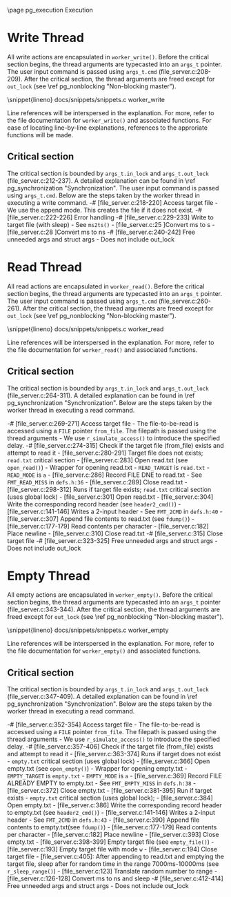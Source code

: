 \page pg_execution Execution

# Write Thread
All write actions are encapsulated in `worker_write()`. Before the critical section begins, the thread arguments are typecasted into an `args_t` pointer. The user input command is passed using `args_t.cmd` (file_server.c:208-209). After the critical section, the thread arguments are freed except for `out_lock` (see \ref pg_nonblocking "Non-blocking master").

\snippet{lineno} docs/snippets/snippets.c worker_write

Line references will be interspersed in the explanation. For more, refer to the file documentation for `worker_write()` and associated functions. For ease of locating line-by-line explanations, references to the approriate functions will be made.

## Critical section
The critical section is bounded by `args_t.in_lock` and `args_t.out_lock` (file_server.c:212-237). A detailed explanation can be found in \ref pg_synchronization "Synchronization". The user input command is passed using `args_t.cmd`. Below are the steps taken by the worker thread in executing a write command.
-# [file_server.c:218-220] Access target file
    - We use the append mode. This creates the file if it does not exist.
-# [file_server.c:222-226] Error handling
-# [file_server.c:229-233] Write to target file (with sleep)
    - See `ms2ts()`
        - [file_server.c:25 ]Convert ms to s
        - [file_server.c:28 ]Convert ms to ns
-# [file_server.c:240-242] Free unneeded args and struct args
    - Does not include out_lock

# Read Thread
All read actions are encapsulated in `worker_read()`. Before the critical section begins, the thread arguments are typecasted into an `args_t` pointer. The user input command is passed using `args_t.cmd` (file_server.c:260-261). After the critical section, the thread arguments are freed except for `out_lock` (see \ref pg_nonblocking "Non-blocking master").

\snippet{lineno} docs/snippets/snippets.c worker_read

Line references will be interspersed in the explanation. For more, refer to the file documentation for `worker_read()` and associated functions.

## Critical section
The critical section is bounded by `args_t.in_lock` and `args_t.out_lock` (file_server.c:264-311). A detailed explanation can be found in \ref pg_synchronization "Synchronization". Below are the steps taken by the worker thread in executing a read command.

-# [file_server.c:269-271] Access target file
    - The file-to-be-read is accessed using a `FILE` pointer `from_file`. The filepath is passed using the thread arguments
    - We use `r_simulate_access()` to introduce the specified delay.
-# [file_server.c:274-315] Check if the target file (from_file) exists and attempt to read it
    - [file_server.c:280-291] Target file does not exists; `read.txt` critical section
        - [file_server.c:283] Open read.txt (see `open_read()`)
            - Wrapper for opening read.txt
            - `READ_TARGET` is `read.txt`
            - `READ_MODE` is `a`
        - [file_server.c:286] Record FILE DNE to read.txt
            - See `FMT_READ_MISS` in `defs.h:36`
        - [file_server.c:289] Close read.txt
    - [file_server.c:298-312]  Runs if target file exists; `read.txt` critical section (uses global lock)
        - [file_server.c:301] Open read.txt
        - [file_server.c:304] Write the corresponding record header (see `header2_cmd()`)
            - [file_server.c:141-146] Writes a 2-input header
            - See `FMT_2CMD` in `defs.h:40`
        - [file_server.c:307] Append file contents to read.txt (see `fdump()`)
            - [file_server.c:177-179] Read contents per character
            - [file_server.c:182] Place newline
        - [file_server.c:310] Close read.txt
-# [file_server.c:315] Close target file
-# [file_server.c:323-325] Free unneeded args and struct args
    - Does not include out_lock

# Empty Thread
All empty actions are encapsulated in `worker_empty()`. Before the critical section begins, the thread arguments are typecasted into an `args_t` pointer (file_server.c:343-344). After the critical section, the thread arguments are freed except for `out_lock` (see \ref pg_nonblocking "Non-blocking master").

\snippet{lineno} docs/snippets/snippets.c worker_empty

Line references will be interspersed in the explanation. For more, refer to the file documentation for `worker_empty()` and associated functions.

## Critical section
The critical section is bounded by `args_t.in_lock` and `args_t.out_lock` (file_server.c:347-409). A detailed explanation can be found in \ref pg_synchronization "Synchronization". Below are the steps taken by the worker thread in executing a read command.

-# [file_server.c:352-354] Access target file
    - The file-to-be-read is accessed using a `FILE` pointer `from_file`. The filepath is passed using the thread arguments
    - We use `r_simulate_access()` to introduce the specified delay.
-# [file_server.c:357-406] Check if the target file (from_file) exists and attempt to read it
    - [file_server.c:363-374] Runs if target does not exist
        - `empty.txt` critical section (uses global lock)
            - [file_server.c:366] Open empty.txt (see `open_empty()`)
                - Wrapper for opening empty.txt
                - `EMPTY_TARGET` is `empty.txt`
                - `EMPTY_MODE` is `a`
            - [file_server.c:369] Record FILE ALREADY EMPTY to empty.txt
                - See `FMT_EMPTY_MISS` in `defs.h:38`
            - [file_server.c:372] Close empty.txt
    - [file_server.c:381-395]  Run if target exists
        - `empty.txt` critical section (uses global lock); 
            - [file_server.c:384] Open empty.txt
            - [file_server.c:386] Write the corresponding record header to empty.txt (see `header2_cmd()`)
                - [file_server.c:141-146] Writes a 2-input header
                - See `FMT_2CMD` in `defs.h:43`
            - [file_server.c:390] Append file contents to empty.txt(see `fdump()`)
                - [file_server.c:177-179] Read contents per character
                - [file_server.c:182] Place newline
            - [file_server.c:393] Close empty.txt
        - [file_server.c:398-399] Empty target file (see `empty_file()`)
            - [file_server.c:193] Empty target file with mode `w`
            - [file_server.c:194] Close target file
        - [file_server.c:405]: After appending to read.txt and emptying the target file, sleep after for random time in the range 7000ms-10000ms (see `r_sleep_range()`)
            - [file_server.c:123] Translate random number to range
            - [file_server.c:126-128] Convert ms to ns and sleep
-# [file_server.c:412-414] Free unneeded args and struct args
    - Does not include out_lock

